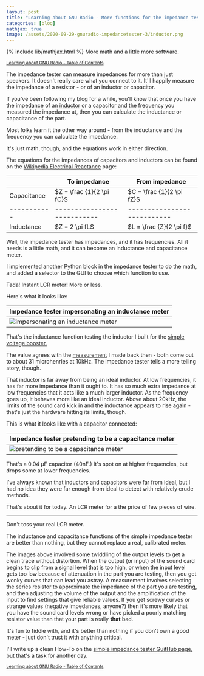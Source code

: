 ```yaml
---
layout: post
title: "Learning about GNU Radio - More functions for the impedance tester"
categories: [blog]
mathjax: true
image: /assets/2020-09-29-gnuradio-impedancetester-3/inductor.png
---
```

{% include lib/mathjax.html %}
More math and a little more software.

<sub>[Learning about GNU Radio - Table of Contents](1gnuradio-toc)</sub> 

The impedance tester can measure impedances for more than just speakers.  It doesn't really care what you connect to it.  It'll happily measure the impedance of a resistor - or of an inductor or capacitor.

If you've been following my blog for a while, you'll know that once you have the impedance of an [inductor](inductor) or a capacitor and the frequency you measured the impedance at, then you can calculate the inductance or capacitance of the part.

Most folks learn it the other way around - from the inductance and the frequency you can calculate the impedance.

It's just math, though, and the equations work in either direction.

The equations for the impedances of capacitors and inductors can be found on the [Wikipedia Electrical Reactance](https://en.wikipedia.org/wiki/Electrical_reactance) page:

|   |To impedance|From impedance|
|---|------------|--------------|
|Capacitance|\$Z = \frac {1}{2 \pi fC}\$|\$C = \frac {1}{2 \pi fZ}\$|
|-----------|---------------------------|---------------------------|
|Inductance|\$Z = 2 \pi fL\$| \$L = \frac {Z}{2 \pi f}\$|

Well, the impedance tester has impedances, and it has frequencies.  All it needs is a little math, and it can become an inductance and capacitance meter.

I implemented another Python block in the impedance tester to do the math, and added a selector to the GUI to choose which function to use.

Tada!  Instant LCR meter!  More or less.

Here's what it looks like:

|Impedance tester impersonating an inductance meter|
|--------------------------------------------------|
|![impersonating an inductance meter](/assets/2020-09-29-gnuradio-impedancetester-3/inductor.png)|

That's the inductance function testing the inductor I built for the [simple voltage booster.](voltagebooster)

The value agrees with the [measurement](inductor) I made back then - both come out to about 31 microhenries at 10kHz.  The impedance tester tells a more telling story, though.

That inductor is far away from being an ideal inductor.  At low frequencies, it has far more impedance than it ought to.  It has so much extra impedance at low frequencies that it acts like a much larger inductor.  As the frequency goes up, it behaves more like an ideal inductor.  Above about 20kHz, the limits of the sound card kick in and the inductance appears to rise again - that's just the hardware hitting its limits, though.

This is what it looks like with a capacitor connected:

|Impedance tester pretending to be a capacitance meter|
|--------------------------------------------------|
|![pretending to be a capacitance meter](/assets/2020-09-29-gnuradio-impedancetester-3/capacitor.png)|

That's a 0.04 µF capacitor (40nF.)  It's spot on at higher frequencies, but drops some at lower frequencies.

I've always known that inductors and capacitors were far from ideal, but I had no idea they were far enough from ideal to detect with relatively crude methods.

That's about it for today.  An LCR meter for a the price of few pieces of wire.

------------------

Don't toss your real LCR meter.

The inductance and capacitance functions of the simple impedance tester are better than nothing, but they cannot replace a real, calibrated meter.

The images above involved some twiddling of the output levels to get a clean trace without distortion.  When the output (or input) of the sound card begins to clip from a signal level that is too high, or when the input level gets too low because of attenuation in the part you are testing, then you get wonky curves that can lead you astray.  A measurement involves selecting the series resistor to approximate the impedance of the part you are testing, and then adjusting the volume of the output and the amplification of the input to find settings that give reliable values.  If you get screwy curves or strange values (negative impedances, anyone?) then it's more likely that you have the sound card levels wrong or have picked a poorly matching resistor value than that your part is really **that** bad.

It's fun to fiddle with, and it's better than nothing if you don't own a good meter - just don't trust it with anything critical.

I'll write up a clean How-To on the [simple impedance tester GuitHub page,](https://github.com/JosephEoff/Simple-impedance-tester) but that's a task for another day.

<sub>[Learning about GNU Radio - Table of Contents](1gnuradio-toc)</sub> 
